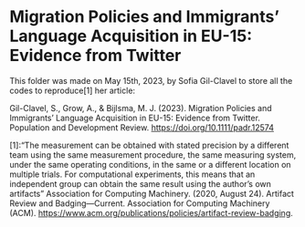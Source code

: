 # Migration Policies and Immigrants’ Language Acquisition in EU-15: Evidence from Twitter

This folder was made on May 15th, 2023, by Sofia Gil-Clavel to store all the codes to reproduce[1] her article: 	

Gil-Clavel, S., Grow, A., & Bijlsma, M. J. (2023). Migration Policies and Immigrants’ Language Acquisition in EU-15: Evidence from Twitter.  	Population and Development Review. https://doi.org/10.1111/padr.12574

[1]:“The measurement can be obtained with stated precision by a different team using the same measurement procedure, the same measuring system, under the 
	same operating conditions, in the same or a different location on multiple trials. For computational experiments, this means that an independent 
	group can obtain the same result using the author’s own artifacts”  Association for Computing Machinery. (2020, August 24). Artifact Review and 
	Badging—Current. Association for Computing Machinery (ACM). https://www.acm.org/publications/policies/artifact-review-badging.